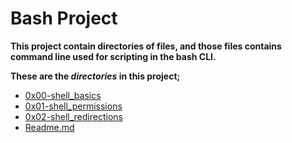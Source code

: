 # Bash Project

**This project contain directories of files, and those files contains command line used for scripting in the bash CLI.**

**These are the _directories_ in this project;**
- [0x00-shell_basics](https://github.com/dukeyico/alx-system_engineering-devops/tree/master/0x00-shell_basics)
- [0x01-shell_permissions](https://github.com/dukeyico/alx-system_engineering-devops/tree/master/0x01-shell_permissions)
- [0x02-shell_redirections](https://github.com/dukeyico/alx-system_engineering-devops/tree/master/0x02-shell_redirections)
- [Readme.md](https://github.com/dukeyico/alx-system_engineering-devops/blob/master/README.md)
